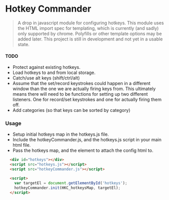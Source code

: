 # Hotkey Commander
> A drop in javascript module for configuring hotkeys.
> This module uses the HTML import spec for templating, which is currently (and sadly) only  supported by chrome. Polyfills or other template options may be added later. This project is still in development and not yet in a usable state.

#### TODO
- Protect against existing hotkeys.
- Load hotkeys to and from local storage.
- Catch/use alt keys (shift/ctrl/alt)
- Assume that the set/record keystrokes could happen in a different window than the one we are actually firing keys from. This ultimately means there will need to be functions for setting up two different listeners. One for record/set keystrokes and one for actually firing them off.
- Add categories (so that keys can be sorted by category)

### Usage
- Setup initial hotkeys map in the hotkeys.js file.
- Include the hotkeyCommander.js, and the hotkeys.js script in your main html file. 
- Pass the hotkeys map, and the element to attach the config html to.

```html
  <div id="hotkeys"></div>
  <script src="hotkeys.js"></script>
  <script src="hotkeyCommander.js"></script>

  <script>
    var targetEl = document.getElementById('hotkeys');
    hotkeyCommander.init(HKC_hotkeysMap, targetEl);
  </script>

```


